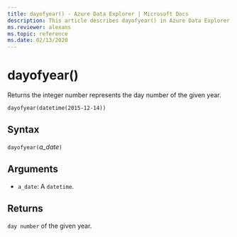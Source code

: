 ```yaml
---
title: dayofyear() - Azure Data Explorer | Microsoft Docs
description: This article describes dayofyear() in Azure Data Explorer.
ms.reviewer: alexans
ms.topic: reference
ms.date: 02/13/2020
---
```

# dayofyear()

Returns the integer number represents the day number of the given year.

```kusto
dayofyear(datetime(2015-12-14))
```

## Syntax

`dayofyear(`*a_date*`)`

## Arguments

* `a_date`: A `datetime`.

## Returns

`day number` of the given year.
